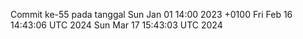 Commit ke-55 pada tanggal Sun Jan 01 14:00 2023 +0100
Fri Feb 16 14:43:06 UTC 2024
Sun Mar 17 15:43:03 UTC 2024
